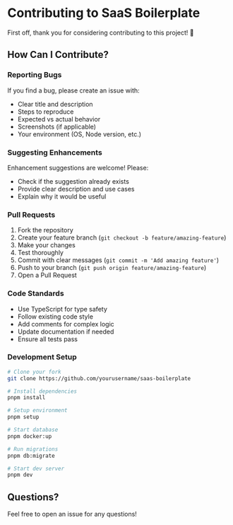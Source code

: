 # Contributing to SaaS Boilerplate

First off, thank you for considering contributing to this project! 🎉

## How Can I Contribute?

### Reporting Bugs

If you find a bug, please create an issue with:
- Clear title and description
- Steps to reproduce
- Expected vs actual behavior
- Screenshots (if applicable)
- Your environment (OS, Node version, etc.)

### Suggesting Enhancements

Enhancement suggestions are welcome! Please:
- Check if the suggestion already exists
- Provide clear description and use cases
- Explain why it would be useful

### Pull Requests

1. Fork the repository
2. Create your feature branch (`git checkout -b feature/amazing-feature`)
3. Make your changes
4. Test thoroughly
5. Commit with clear messages (`git commit -m 'Add amazing feature'`)
6. Push to your branch (`git push origin feature/amazing-feature`)
7. Open a Pull Request

### Code Standards

- Use TypeScript for type safety
- Follow existing code style
- Add comments for complex logic
- Update documentation if needed
- Ensure all tests pass

### Development Setup

```bash
# Clone your fork
git clone https://github.com/yourusername/saas-boilerplate

# Install dependencies
pnpm install

# Setup environment
pnpm setup

# Start database
pnpm docker:up

# Run migrations
pnpm db:migrate

# Start dev server
pnpm dev
```

## Questions?

Feel free to open an issue for any questions!